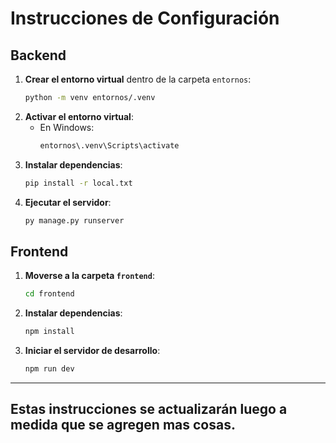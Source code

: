 #  Instrucciones de Configuración

##  Backend
1. **Crear el entorno virtual** dentro de la carpeta `entornos`:
   ```sh
   python -m venv entornos/.venv
   ```
2. **Activar el entorno virtual**:
   - En Windows:
     ```sh
     entornos\.venv\Scripts\activate
     ```
3. **Instalar dependencias**:
   ```sh
   pip install -r local.txt
   ```
4. **Ejecutar el servidor**:
   ```sh
   py manage.py runserver
   ```

##  Frontend
1. **Moverse a la carpeta `frontend`**:
   ```sh
   cd frontend
   ```
2. **Instalar dependencias**:
   ```sh
   npm install
   ```
3. **Iniciar el servidor de desarrollo**:
   ```sh
   npm run dev
   ```

---

##   **Estas instrucciones se actualizarán luego a medida que se agregen mas cosas.** 
